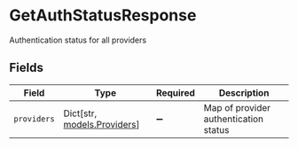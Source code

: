 # GetAuthStatusResponse

Authentication status for all providers


## Fields

| Field                                                 | Type                                                  | Required                                              | Description                                           |
| ----------------------------------------------------- | ----------------------------------------------------- | ----------------------------------------------------- | ----------------------------------------------------- |
| `providers`                                           | Dict[str, [models.Providers](../models/providers.md)] | :heavy_minus_sign:                                    | Map of provider authentication status                 |